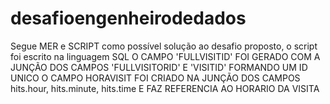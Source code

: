 # desafioengenheirodedados
Segue MER e SCRIPT como possível solução ao desafio proposto, o script foi escrito na linguagem SQL 
O CAMPO 'FULLVISITID' FOI GERADO COM A JUNÇÃO DOS CAMPOS 'FULLVISITORID' E 'VISITID' FORMANDO UM ID UNICO
 O CAMPO HORAVISIT FOI CRIADO NA JUNÇÃO DOS CAMPOS hits.hour, hits.minute, hits.time E FAZ REFERENCIA AO HORARIO DA VISITA
